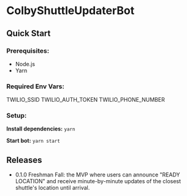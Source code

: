 # ColbyShuttleUpdaterBot

## Quick Start

### Prerequisites:
* Node.js
* Yarn

### Required Env Vars:
TWILIO_SSID
TWILIO_AUTH_TOKEN
TWILIO_PHONE_NUMBER

### Setup:

**Install dependencies:**
`yarn`

**Start bot:**
`yarn start`

## Releases

* 0.1.0 Freshman Fall: the MVP where users can announce "READY LOCATION" and receive minute-by-minute updates of the closest shuttle's location until arrival.